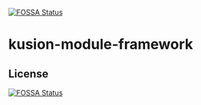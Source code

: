 [![FOSSA Status](https://app.fossa.com/api/projects/git%2Bgithub.com%2FKusionStack%2Fkusion-module-framework.svg?type=shield)](https://app.fossa.com/projects/git%2Bgithub.com%2FKusionStack%2Fkusion-module-framework?ref=badge_shield)

# kusion-module-framework

## License
[![FOSSA Status](https://app.fossa.com/api/projects/git%2Bgithub.com%2FKusionStack%2Fkusion-module-framework.svg?type=large)](https://app.fossa.com/projects/git%2Bgithub.com%2FKusionStack%2Fkusion-module-framework?ref=badge_large)